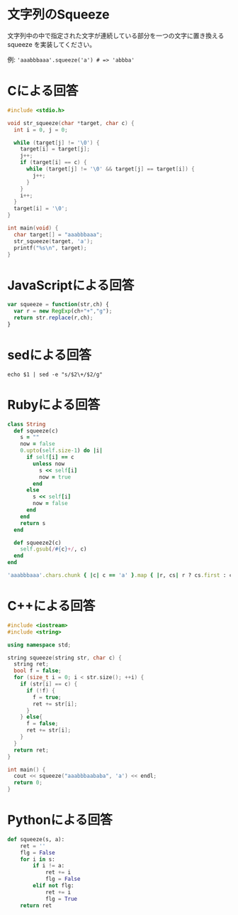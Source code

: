 # 文字列のSqueeze

文字列中の中で指定された文字が連続している部分を一つの文字に置き換えるsqueeze
を実装してください。

例: `'aaabbbaaa'.squeeze('a') # => 'abbba'`

# Cによる回答

```C
#include <stdio.h>

void str_squeeze(char *target, char c) {
  int i = 0, j = 0;

  while (target[j] != '\0') {
    target[i] = target[j];
    j++;
    if (target[i] == c) {
      while (target[j] != '\0' && target[j] == target[i]) {
        j++;
      }
    }
    i++;
  }
  target[i] = '\0';
}

int main(void) {
  char target[] = "aaabbbaaa";
  str_squeeze(target, 'a');
  printf("%s\n", target);
}
```

# JavaScriptによる回答

```JavaScript
var squeeze = function(str,ch) {
  var r = new RegExp(ch+"+","g");
  return str.replace(r,ch);
}
```

# sedによる回答

```Shell
echo $1 | sed -e "s/$2\+/$2/g"
```

# Rubyによる回答

```Ruby
class String
  def squeeze(c)
    s = ""
    now = false
    0.upto(self.size-1) do |i|
      if self[i] == c
        unless now
          s << self[i]
          now = true
        end
      else
        s << self[i]
        now = false
      end
    end
    return s
  end

  def squeeze2(c)
    self.gsub(/#{c}+/, c)
  end
end
```

```Ruby
'aaabbbaaa'.chars.chunk { |c| c == 'a' }.map { |r, cs| r ? cs.first : cs }.join
```

# C++による回答

```C++
#include <iostream>
#include <string>

using namespace std;

string squeeze(string str, char c) {
  string ret;
  bool f = false;
  for (size_t i = 0; i < str.size(); ++i) {
    if (str[i] == c) {
      if (!f) {
        f = true;
        ret += str[i];
      }
    } else{
      f = false;
      ret += str[i];
    }
  }
  return ret;
}

int main() {
  cout << squeeze("aaabbbaababa", 'a') << endl;
  return 0;
}
```

# Pythonによる回答

```Python
def squeeze(s, a):
    ret = ''
    flg = False
    for i in s:
        if i != a:
            ret += i
            flg = False
        elif not flg:
            ret += i
            flg = True
    return ret
```
